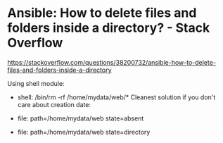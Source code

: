 

# Ansible: How to delete files and folders inside a directory? - Stack Overflow
 https://stackoverflow.com/questions/38200732/ansible-how-to-delete-files-and-folders-inside-a-directory

 Using shell module:

- shell: /bin/rm -rf /home/mydata/web/*
Cleanest solution if you don't care about creation date:

- file: path=/home/mydata/web state=absent
- file: path=/home/mydata/web state=directory